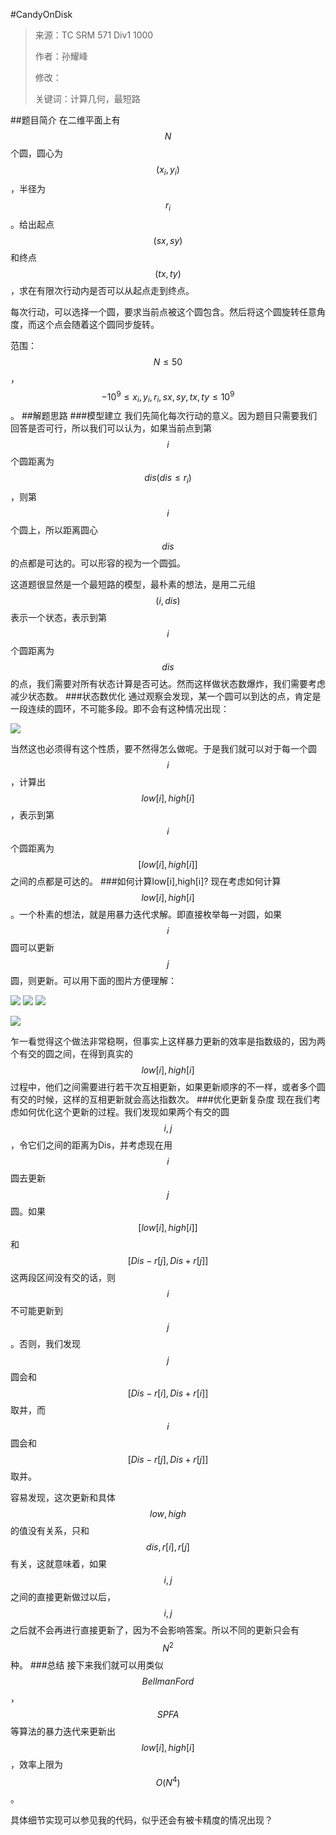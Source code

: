 #CandyOnDisk
> 来源：TC SRM 571 Div1 1000
> 
> 作者：孙耀峰
> 
> 修改：
> 
> 关键词：计算几何，最短路

##题目简介
在二维平面上有$$N$$个圆，圆心为$$(x_i,y_i)$$，半径为$$r_i$$。给出起点$$(sx,sy)$$和终点$$(tx,ty)$$，求在有限次行动内是否可以从起点走到终点。

每次行动，可以选择一个圆，要求当前点被这个圆包含。然后将这个圆旋转任意角度，而这个点会随着这个圆同步旋转。

范围：$$N \le 50$$，$$-10^9 \le x_i,y_i,r_i,sx,sy,tx,ty \le 10^9$$。
##解题思路
###模型建立
我们先简化每次行动的意义。因为题目只需要我们回答是否可行，所以我们可以认为，如果当前点到第$$i$$个圆距离为$$dis(dis \le r_i)$$，则第$$i$$个圆上，所以距离圆心$$dis$$的点都是可达的。可以形容的视为一个圆弧。

这道题很显然是一个最短路的模型，最朴素的想法，是用二元组$$(i,dis)$$表示一个状态，表示到第$$i$$个圆距离为$$dis$$的点，我们需要对所有状态计算是否可达。然而这样做状态数爆炸，我们需要考虑减少状态数。
###状态数优化
通过观察会发现，某一个圆可以到达的点，肯定是一段连续的圆环，不可能多段。即不会有这种情况出现：

![](5.png)

当然这也必须得有这个性质，要不然得怎么做呢。于是我们就可以对于每一个圆$$i$$，计算出$$low[i],high[i]$$，表示到第$$i$$个圆距离为$$[low[i],high[i]]$$之间的点都是可达的。
###如何计算low[i],high[i]?
现在考虑如何计算$$low[i],high[i]$$。一个朴素的想法，就是用暴力迭代求解。即直接枚举每一对圆，如果$$i$$圆可以更新$$j$$圆，则更新。可以用下面的图片方便理解：

![](1.png)
![](2.png)
![](3.png)

![](4.png)

乍一看觉得这个做法非常稳啊，但事实上这样暴力更新的效率是指数级的，因为两个有交的圆之间，在得到真实的$$low[i],high[i]$$过程中，他们之间需要进行若干次互相更新，如果更新顺序的不一样，或者多个圆有交的时候，这样的互相更新就会高达指数次。
###优化更新复杂度
现在我们考虑如何优化这个更新的过程。我们发现如果两个有交的圆$$i,j$$，令它们之间的距离为Dis，并考虑现在用$$i$$圆去更新$$j$$圆。如果$$[low[i],high[i]]$$和$$[Dis-r[j],Dis+r[j]]$$这两段区间没有交的话，则$$i$$不可能更新到$$j$$。否则，我们发现$$j$$圆会和$$[Dis-r[i],Dis+r[i]]$$取并，而$$i$$圆会和$$[Dis-r[j],Dis+r[j]]$$取并。

容易发现，这次更新和具体$$low,high$$的值没有关系，只和$$dis,r[i],r[j]$$有关，这就意味着，如果$$i,j$$之间的直接更新做过以后，$$i,j$$之后就不会再进行直接更新了，因为不会影响答案。所以不同的更新只会有$$N^2$$种。
###总结
接下来我们就可以用类似$$Bellman Ford$$，$$SPFA$$等算法的暴力迭代来更新出$$low[i],high[i]$$，效率上限为$$O(N^4)$$。

具体细节实现可以参见我的代码，似乎还会有被卡精度的情况出现？